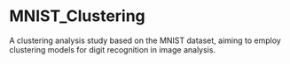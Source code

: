 # MNIST_Clustering
A clustering analysis study based on the MNIST dataset, aiming to employ clustering models for digit recognition in image analysis.
